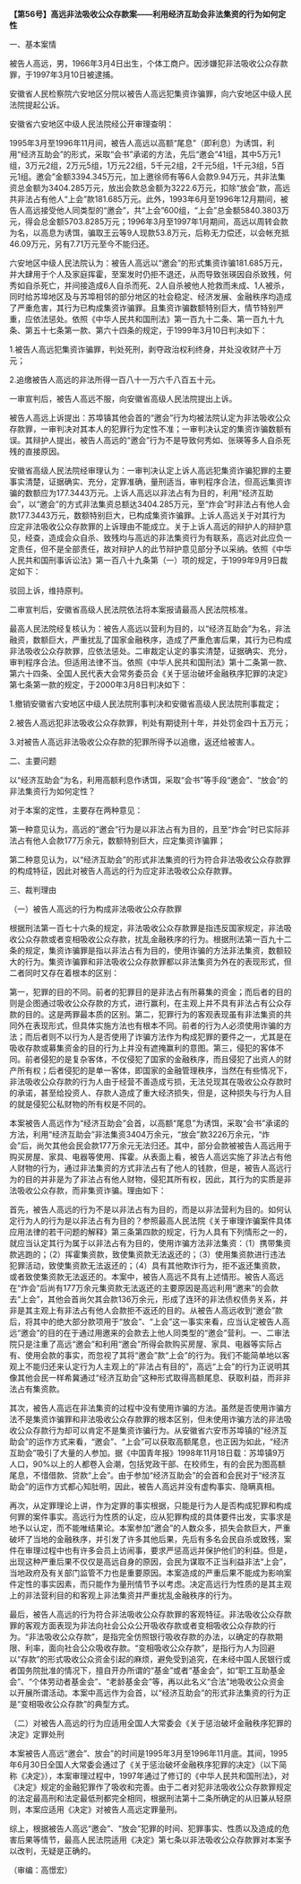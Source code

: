 **【第56号】高远非法吸收公众存款案——利用经济互助会非法集资的行为如何定性**

一、基本案情

被告人高远，男，1966年3月4日出生，个体工商户。因涉嫌犯非法吸收公众存款罪，于1997年3月10日被逮捕。

安徽省人民检察院六安地区分院以被告人高远犯集资诈骗罪，向六安地区中级人民法院提起公诉。

安徽省六安地区中级人民法院经公开审理查明：

1995年3月至1996年11月间，被告人高远以高额“尾息”（即利息）为诱饵，利用“经济互助会”的形式，采取“会书”承诺的方法，先后“邀会”41组，其中5万元1组，3万元2组，2万元5组，1万元22组，5千元2组，2千元5组，1千元3组，5百元1组。邀会”金额3394.345万元，加上邀徐师有等6人会款9.94万元，共非法集资总金额为3404.285万元，放出会款总金额为3222.6万元，扣除“放会”款，高远共非法占有他人“上会”款181.685万元。此外，1993年6月至1996年12月期间，被告人高远接受他人同类型的“邀会”，共“上会”600组，“上会”总金额5840.3803万元，得会总金额5703.8285万元；1996年3月至1997年1月期间，高远以周转会款为名，以高息为诱饵，骗取王云等9人现款53.8万元，后称无力偿还，以会帐充抵46.09万元，另有7.71万元至今不能归还。

六安地区中级人民法院认为：被告人高远以“邀会”的形式集资诈骗181.685万元，并大肆用于个人及家庭挥霍，至案发时仍拒不退还，从而导致张瑛因自杀致残，何秀如自杀死亡，并间接造成6人自杀而死、2人自杀被他人抢救而未成、1人被杀，同时给苏埠地区及与苏埠相邻的部分地区的社会稳定、经济发展、金融秩序均造成了严重危害，其行为已构成集资诈骗罪。且集资诈骗数额特别巨大，情节特别严重，应依法惩处。依照《中华人民共和国刑法》第一百九十二条、第一百九十九条、第五十七条第一款、第六十四条的规定，于1999年3月10日判决如下：

1.被告人高远犯集资诈骗罪，判处死刑，剥夺政治权利终身，并处没收财产十万元；

2.追缴被告人高远的非法所得一百八十一万六千八百五十元。

一审宣判后，被告人高远不服，向安徽省高级人民法院提出上诉。

被告人高远上诉提出：苏埠镇其他会首的“邀会”行为均被法院认定为非法吸收公众存款罪，一审判决对其本人的犯罪行为定性不准；一审判决认定的集资诈骗数额有误。其辩护人提出，被告人高远的“邀会”行为不是导致何秀如、张瑛等多人自杀死残的直接原因。

安徽省高级人民法院经审理认为：一审判决认定上诉人高远犯集资诈骗犯罪的主要事实清楚，证据确实、充分，定罪准确，量刑适当，审判程序合法，但高远集资诈骗的数额应为177.3443万元。上诉人高远以非法占有为目的，利用“经济互助会”，以“邀会”的方式非法集资总额达3404.285万元，至“炸会”时非法占有他人会款177.3443万元，数额特别巨大，已构成集资诈骗罪。上诉人高远关于对其行为应定非法吸收公众存款罪的上诉理由不能成立。关于上诉人高远的辩护人的辩护意见，经查，造成会众自杀、致残均与高远的非法集资行为有联系，高远对此应负一定责任，但不是全部责任，故对辩护人的此节辩护意见部分予以采纳。依照《中华人民共和国刑事诉讼法》第一百八十九条第（一）项的规定，于1999年9月9日裁定如下：

驳回上诉，维持原判。

二审宣判后，安徽省高级人民法院依法将本案报请最高人民法院核准。

最高人民法院经复核认为：被告人高远以营利为目的，以“经济互助会”为名，非法融资，数额巨大，严重扰乱了国家金融秩序，造成了严重危害后果，其行为已构成非法吸收公众存款罪，应依法惩处。二审裁定认定的事实清楚，证据确实、充分，审判程序合法。但适用法律不当。依照《中华人民共和国刑法》第十二条第一款、第六十四条、全国人民代表大会常务委员会《关于惩治破坏金融秩序犯罪的决定》第七条第一款的规定，于2000年3月8日判决如下：

1.撤销安徽省六安地区中级人民法院刑事判决和安徽省高级人民法院刑事裁定；

2.被告人高远犯非法吸收公众存款罪，判处有期徒刑十年，并处罚金四十五万元；

3.对被告人高远非法吸收公众存款的犯罪所得予以追缴，返还给被害人。

二、主要问题

以“经济互助会”为名，利用高额利息作诱饵，采取“会书”等手段“邀会”、“放会”的非法集资行为如何定性？

对于本案的定性，主要存在两种意见：

第一种意见认为，高远的“邀会”行为是以非法占有为目的，且至“炸会”时已实际非法占有他人会款177万余元，数额特别巨大，应定集资诈骗罪；

第二种意见认为，以“经济互助会”的形式非法集资的行为符合非法吸收公众存款罪的构成特征，因此对被告人高远的行为应定非法吸收公众存款罪。

三、裁判理由

（一）被告人高远的行为构成非法吸收公众存款罪

根据刑法第一百七十六条的规定，非法吸收公众存款罪是指违反国家规定，非法吸收公众存款或者变相吸收公众存款，扰乱金融秩序的行为。根据刑法第一百九十二条的规定，集资诈骗罪是指以非法占有为目的，使用诈骗的方法非法集资，数额较大的行为。集资诈骗罪和非法吸收公众存款罪都以非法集资为外在的表现形式，但二者同时又存在着根本的区别：

第一，犯罪的目的不同。前者的犯罪目的是非法占有所募集的资金；而后者的目的则是企图通过吸收公众存款的方式，进行赢利，在主观上并不具有非法占有公众存款的目的。这是两罪最本质的区别。第二，犯罪行为的客观表现虽有非法集资的共同外在表现形式，但具体实施方法也有根本不同。前者的行为人必须使用诈骗的方法；而后者则不以行为人是否使用了诈骗方法作为构成犯罪的要件之一，尤其是在吸收存款或募集资金的目的行为上并没有遮掩赢利的意图。第三，侵犯的客体不同。前者侵犯的是复杂客体，不仅侵犯了国家的金融秩序，而且侵犯了出资人的财产所有权；后者侵犯的是单一客体，即国家的金融管理秩序，当然在有些情况下，非法吸收公众存款的行为人由于经营不善造成亏损，无法兑现其在吸收公众存款时的承诺，甚至给投资人、存款人造成了重大经济损失，但是，这种损失与行为人目的就是侵犯公私财物的所有权是不同的。

本案被告人高远作为“经济互助会”会首，以高额“尾息”为诱饵，采取“会书”承诺的方法，利用“经济互助会”非法集资3404万余元，“放会”款3226万余元，“炸会”后，尚欠其他会民会款177万余元无法归还。其中，部分会款被被告人高远用于购买房屋、家具、电器等使用、挥霍。从表面上看，被告人高远实施了非法占有他人财物的行为，通过非法集资的方式非法占有了他人的钱款，但是，被告人高远行为的目的并非是为了非法占有他人财物，侵犯其所有权，因此，其行为的实质是非法吸收公众存款，而非集资诈骗。理由如下：

首先，被告人高远的行为不是以非法占有为目的，而是以非法营利为目的。如何认定行为人的行为是以非法占有为目的？参照最高人民法院《关于审理诈骗案件具体应用法律的若干问题的解释》第三条第四款的规定，行为人具有下列情形之一的，就应当认定其行为属于以非法占有为目的，使用诈骗方法非法集资：（1）携带集资款逃跑的；（2）挥霍集资款，致使集资款无法返还的；（3）使用集资款进行违法犯罪活动，致使集资款无法返还的；（4）具有其他欺诈行为，拒不返还集资款，或者致使集资款无法返还的。本案中，被告人高远不具有上述情形。被告人高远在“炸会”后尚有177万余元集资款无法返还的主要原因是高远利用“邀来”的会款去“上会”，其他会首尚欠其会款136万余元，形成了连环的非法债权债务关系，并非是其主观上有非法占有他人会款拒不返还的目的。从被告人高远收到“邀会”款后，将其中的绝大部分款项用于“放会”、“上会”这一事实来看，应当认定被告人高远“邀会”的目的在于通过用邀来的会款去上他人同类型的“邀会”营利。一、二审法院只是注重了高远“邀会”和利用“邀会”所得会款购买房屋、家具、电器等实际占有、使用会款的事实，而忽视了其将“邀会”款“上会”的行为。我们不能简单地以客观上不能归还来认定行为人主观上的“非法占有目的”，高远“上会”的行为正说明其像其他会民一样希冀通过“经济互助会”这种形式取得高额尾息、获取利益，而非非法占有集资款。

其次，被告人高远在非法集资的过程中没有使用诈骗的方法。虽然是否使用诈骗方法不是集资诈骗罪和非法吸收公众存款罪的根本区别，但未使用诈骗方法的非法吸收公众存款行为却可以肯定不是集资诈骗行为。从安徽省六安市苏埠镇的“经济互助会”的运作方式来看，“邀会”、“上会”可以获取高额尾息，也正因为如此，“经济互助会”吸引了大量的人参加。据《中国青年报》1998年11月18日载：苏埠镇9万人口，90%以上的人都卷入会潮，包括党政干部、在校师生，有的会民为图高额尾息，不惜借款、贷款“上会”。由于参加“经济互助会”的会首和会民对于“经济互助会”的运作方式都心知肚明，因此，被告人高远并没有虚构事实、隐瞒真相。

再次，从定罪理论上讲，作为定罪的事实根据，只能是行为人是否构成犯罪和构成何罪的案件事实。高远行为性质的认定，应从犯罪构成的具体要件出发，实事求是地予以认定，而不能唯结果论。本案参加“邀会”的人数众多，损失会款巨大，严重破坏了当地的金融秩序，并引发了许多其他后果，先后有多名会民自杀或致残，案件在审理过程中也有许多会员上访闹事，要求严惩高远并保护他们的利益。但是，出现这种严重后果不仅仅是高远自身的原因，会民为谋取不正当利益非法“上会”，当地政府及有关部门监管不力也是重要原因。本案造成的严重后果不能成为影响案件定性的事实因素，而只能作为量刑情节予以考虑。决定高远行为性质的是其主观上的非法营利目的和客观上非法集资并严重扰乱金融秩序的行为。

最后，被告人高远的行为符合非法吸收公众存款罪的客观特征。非法吸收公众存款罪的客观方面表现为非法向社会公众公开吸收存款或者变相吸收公众存款的行为。“非法吸收公众存款”，是指完全仿照银行吸收存款的办法，以确定的存款期限、利率，面向社会公众吸收存款。“变相吸收公众存款”，是指行为人为回避以“存款”的形式吸收公众资金引起的麻烦，避免受到追究，在未经中国人民银行或者国务院批准的情况下，擅自开办所谓的“基金”或者“基金会”，如“职工互助基金会”、“个体劳动者基金会”、“老龄基金会”等，再以此名义“合法”地吸收公众资金以开展所谓活动。本案中高远作为会首，以“经济互助会”的形式非法集资的行为正是“变相吸收公众存款”的典型方式。

（二）对被告人高远的行为应适用全国人大常委会《关于惩治破坏金融秩序犯罪的决定》定罪处刑

本案被告人高远“邀会”、放会”的时间是1995年3月至1996年11月底。其间，1995年6月30日全国人大常委会通过了《关于惩治破坏金融秩序犯罪的决定》（以下简称《决定》），本案审理过程中，1997年通过了修订的《中华人民共和国刑法》，对《决定》规定的金融犯罪作了吸收和完善。由于二者对犯非法吸收公众存款罪规定的法定最高刑和法定最低刑都完全相同，根据刑法第十二条所确定的从旧兼从轻原则，本案应适用《决定》对被告人高远定罪量刑。

综上，根据被告人高远“邀会”、“放会”犯罪的时间、犯罪事实、性质以及造成的危害后果等情节，最高人民法院适用《决定》第七条以非法吸收公众存款罪对本案予以改判，无疑是正确的。

（审编：高憬宏）
